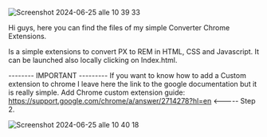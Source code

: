 ![Screenshot 2024-06-25 alle 10 39 33](https://github.com/Francisff97/px-to-rem-converter/assets/67428751/41943a5b-7756-484e-9ed2-162b0da18207)

Hi guys,
here you can find the files of my simple Converter Chrome Extensions.

Is a simple extensions to convert PX to REM in HTML, CSS and Javascript. It can be launched also locally clicking on Index.html. 


-------- IMPORTANT ---------
If you want to know how to add a Custom extension to chrome I leave here the link to the google documentation but it is really simple.
Add Chrome custom extension guide: https://support.google.com/chrome/a/answer/2714278?hl=en <----- Step 2.

![Screenshot 2024-06-25 alle 10 40 18](https://github.com/Francisff97/px-to-rem-converter/assets/67428751/68ac52db-ad06-482e-bb0d-bb122d092044)
